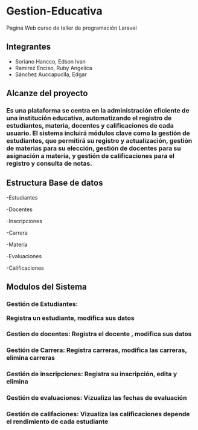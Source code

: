 <h1>Gestion-Educativa</h1>
 Pagina Web curso de taller de programación Laravel
<h2>Integrantes</h2>

- Soriano Hancco, Edson Ivan
- Ramirez Enciso, Ruby Angelica
- Sánchez Auccapuclla, Edgar
<h2>Alcanze del proyecto</h2>
<h3>Es una plataforma se centra en la administración eficiente de una institución educativa, automatizando el registro de estudiantes, materia, docentes y calificaciones de cada usuario.
El sistema incluirá módulos clave como la gestión de estudiantes, que permitirá su registro y actualización, gestión de materias para su elección, gestión de docentes para su asignación a materia, y gestión de calificaciones para el registro y consulta de notas.</h3>

<h2>Estructura Base de datos</h2>

-Estudiantes

-Docentes

-Inscripciones

-Carrera

-Materia

-Evaluaciones

-Calificaciones

<h2>Modulos del Sistema</h2>

<h3>Gestión de Estudiantes: 

Registra un estudiante, modifica sus datos</h3>
<h3>Gestion de docentes: Registra el docente , modifica sus datos</h3>
<h3>Gestión de Carrera: Registra carreras, modifica las carreras, elimina carreras</h3>
<h3>Gestión de inscripciones: Registra su inscripción, edita y elimina</h3>
<h3>Gestión de evaluaciones: Vizualiza las fechas de evaluación</h3>
<h3>Gestión de califaciones: Vizualiza las calificaciones depende el rendimiento de cada estudiante</h3>
